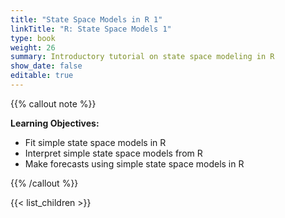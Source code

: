 ```yaml
---
title: "State Space Models in R 1"
linkTitle: "R: State Space Models 1"
type: book
weight: 26
summary: Introductory tutorial on state space modeling in R
show_date: false
editable: true
---
```


{{% callout note %}}

**Learning Objectives:**
* Fit simple state space models in R
* Interpret simple state space models from R
* Make forecasts using simple state space models in R

{{% /callout %}}

{{< list_children >}}
